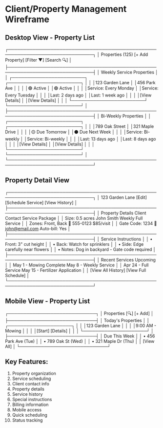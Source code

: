 # Client/Property Management Wireframe

## Desktop View - Property List
┌──────────────────────────────────────────────────────────────────────────────┐
│ Properties (125) [+ Add Property] [Filter ▼] [Search 🔍]                    │
├──────────────────────────────────────────────────────────────────────────────┤
│ Weekly Service Properties                                                    │
│ ┌────────────────────────┐ ┌────────────────────────┐                       │
│ │123 Garden Lane         │ │456 Park Ave            │                       │
│ │🟢 Active              │ │🟢 Active               │                       │
│ │Service: Every Monday   │ │Service: Every Tuesday   │                       │
│ │Last: 2 days ago       │ │Last: 1 week ago        │                       │
│ │[View Details]          │ │[View Details]           │                       │
│ └────────────────────────┘ └────────────────────────┘                       │
├──────────────────────────────────────────────────────────────────────────────┤
│ Bi-Weekly Properties                                                         │
│ ┌────────────────────────┐ ┌────────────────────────┐                       │
│ │789 Oak Street          │ │321 Maple Drive         │                       │
│ │🟡 Due Tomorrow        │ │⚫ Due Next Week        │                       │
│ │Service: Bi-weekly     │ │Service: Bi-weekly      │                       │
│ │Last: 13 days ago      │ │Last: 8 days ago        │                       │
│ │[View Details]          │ │[View Details]           │                       │
│ └────────────────────────┘ └────────────────────────┘                       │
└──────────────────────────────────────────────────────────────────────────────┘

## Property Detail View
┌──────────────────────────────────────────────────────────────────────────────┐
│ 123 Garden Lane [Edit] [Schedule Service] [View History]                     │
├──────────────────────────────────────────────────────────────────────────────┤
│ Property Details          Client Contact           Service Package           │
│ Size: 0.5 acres          John Smith               Weekly Full Service       │
│ Zones: Front, Back       📱 555-0123              $85/visit                │
│ Gate Code: 1234          📧 john@email.com        Auto-bill: Yes           │
├──────────────────────────────────────────────────────────────────────────────┤
│ Service Instructions                                                         │
│ • Front: 3" cut height                                                      │
│ • Back: Watch for sprinklers                                               │
│ • Side: Edge carefully near flowers                                        │
│ • Notes: Dog in backyard - Gate code required                              │
├──────────────────────────────────────────────────────────────────────────────┤
│ Recent Services                     Upcoming                                │
│ May 1 - Mowing Complete            May 8 - Weekly Service                  │
│ Apr 24 - Full Service             May 15 - Fertilizer Application         │
│ [View All History]                 [View Full Schedule]                     │
└──────────────────────────────────────────────────────────────────────────────┘

## Mobile View - Property List
┌─────────────────────────────┐
│ Properties [🔍] [+ Add]    │
├─────────────────────────────┤
│ Today's Properties         │
│ ┌─────────────────────┐    │
│ │123 Garden Lane      │    │
│ │9:00 AM - Mowing    │    │
│ │[Start] [Details]    │    │
│ └─────────────────────┘    │
├─────────────────────────────┤
│ Due This Week              │
│ • 456 Park Ave (Tue)      │
│ • 789 Oak St (Wed)        │
│ • 321 Maple Dr (Thu)      │
│ [View All]                 │
└─────────────────────────────┘

## Key Features:
1. Property organization
2. Service scheduling
3. Client contact info
4. Property details
5. Service history
6. Special instructions
7. Billing information
8. Mobile access
9. Quick scheduling
10. Status tracking